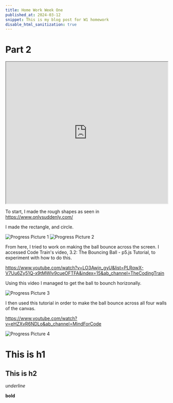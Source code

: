 ```yaml
---
title: Home Work Week One
published_at: 2024-03-12
snippet: This is my blog post for W1 homework 
disable_html_sanitization: true
---
```

# Part 2
<iframe id="HW W1 P2" width=100% height=442 src="https://editor.p5js.org/w0nd3rland-23/full/vQU_LU9Uk"></iframe>

To start, I made the rough shapes as seen in https://www.onlysuddenly.com/

I made the rectangle, and circle. 

![Progress Picture 1](/241203_WEEKONE/P1.png)
![Progress Picture 2](/241203_WEEKONE/P2.png)

From here, I tried to work on making the ball bounce across the screen. I accessed Code Train's video, 3.2: The Bouncing Ball - p5.js Tutorial, to experiment with how to do this. 

https://www.youtube.com/watch?v=LO3Awjn_gyU&list=PLRqwX-V7Uu6Zy51Q-x9tMWIv9cueOFTFA&index=15&ab_channel=TheCodingTrain

Using this video I managed to get the ball to bounch horizonally. 

![Progress Picture 3](/241203_WEEKONE/p3.png)

I then used this tutorial in order to make the ball bounce across all four walls of the canvas. 

https://www.youtube.com/watch?v=eHZXvR6NDLo&ab_channel=MindForCode

![Progress Picture 4](/241203_WEEKONE/p4.png)

# This is h1

## This is h2

_underline_

**bold**

